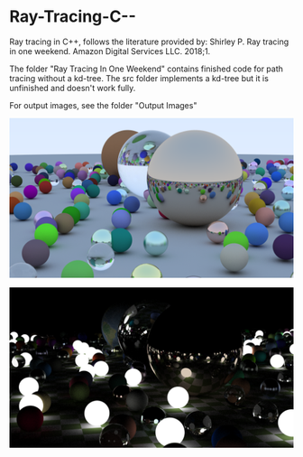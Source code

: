 # Ray-Tracing-C--
Ray tracing in C++, follows the literature provided by: Shirley P. Ray tracing in one weekend. Amazon Digital Services LLC. 2018;1.

The folder "Ray Tracing In One Weekend" contains finished code for path tracing without a kd-tree. The src folder implements a kd-tree but it is unfinished and doesn't work fully.

For output images, see the folder "Output Images"

![Simple spheres at day](https://github.com/ymumberson/Ray-Tracing-C--/blob/main/Output%20Images/Ray%20Tracing%20In%20One%20Weekend%202.png)

![Light spheres at night](https://github.com/ymumberson/Ray-Tracing-C--/blob/main/Output%20Images/RandomLightSpheres.png)
